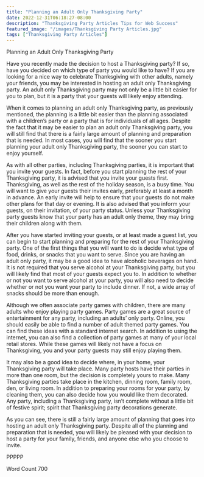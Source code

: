 ```yaml
---
title: "Planning an Adult Only Thanksgiving Party"
date: 2022-12-31T06:18:27-08:00
description: "Thanksgiving Party Articles Tips for Web Success"
featured_image: "/images/Thanksgiving Party Articles.jpg"
tags: ["Thanksgiving Party Articles"]
---
```


Planning an Adult Only Thanksgiving Party

Have you recently made the decision to host a Thanksgiving party?  If so, have you decided on which type of party you would like to have?  If you are looking for a nice way to celebrate Thanksgiving with other adults, namely your friends, you may be interested in hosting an adult only Thanksgiving party. An adult only Thanksgiving party may not only be a little bit easier for you to plan, but it is a party that your guests will likely enjoy attending. 

When it comes to planning an adult only Thanksgiving party, as previously mentioned, the planning is a little bit easier than the planning associated with a children’s party or a party that is for individuals of all ages.  Despite the fact that it may be easier to plan an adult only Thanksgiving party, you will still find that there is a fairly large amount of planning and preparation that is needed. In most cases, you will find that the sooner you start planning your adult only Thanksgiving party, the sooner you can start to enjoy yourself.  

As with all other parties, including Thanksgiving parties, it is important that you invite your guests. In fact, before you start planning the rest of your Thanksgiving party, it is advised that you invite your guests first. Thanksgiving, as well as the rest of the holiday season, is a busy time.  You will want to give your guests their invites early, preferably at least a month in advance. An early invite will help to ensure that your guests do not make other plans for that day or evening.  It is also advised that you inform your guests, on their invitation, of your party status.  Unless your Thanksgiving party guests know that your party has an adult only theme, they may bring their children along with them.

After you have started inviting your guests, or at least made a guest list, you can begin to start planning and preparing for the rest of your Thanksgiving party. One of the first things that you will want to do is decide what type of food, drinks, or snacks that you want to serve. Since you are having an adult only party, it may be a good idea to have alcoholic beverages on hand.  It is not required that you serve alcohol at your Thanksgiving party, but you will likely find that most of your guests expect you to.  In addition to whether or not you want to serve alcohol at your party, you will also need to decide whether or not you want your party to include dinner.  If not, a wide array of snacks should be more than enough.

Although we often associate party games with children, there are many adults who enjoy playing party games.  Party games are a great source of entertainment for any party, including an adults’ only party.  Online, you should easily be able to find a number of adult themed party games.  You can find these ideas with a standard internet search.  In addition to using the internet, you can also find a collection of party games at many of your local retail stores.  While these games will likely not have a focus on Thanksgiving, you and your party guests may still enjoy playing them. 

It may also be a good idea to decide where, in your home, your Thanksgiving party will take place.  Many party hosts have their parties in more than one room, but the decision is completely yours to make. Many Thanksgiving parties take place in the kitchen, dinning room, family room, den, or living room.  In addition to preparing your rooms for your party, by cleaning them, you can also decide how you would like them decorated.  Any party, including a Thanksgiving party, isn’t complete without a little bit of festive spirit; spirit that Thanksgiving party decorations generate.

As you can see, there is still a fairly large amount of planning that goes into hosting an adult only Thanksgiving party. Despite all of the planning and preparation that is needed, you will likely be pleased with your decision to host a party for your family, friends, and anyone else who you choose to invite.

PPPPP

Word Count 700

